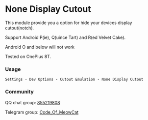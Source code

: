 # None Display Cutout

This module provide you a option for hide your devices display cutout(notch).

Support Android P(ie), Q(uince Tart) and R(ed Velvet Cake).

Android O and below will not work

Tested on OnePlus 8T.

### Usage

`Settings - Dev Options - Cutout Emulation - None Display Cutout`

### Community

QQ chat group: [855219808](http://shang.qq.com/wpa/qunwpa?idkey=fae42a3dba9dc758caf63e971be2564e67bf7edd751a2ff1c750478b0ad1ca3f)

Telegram group: [Code_Of_MeowCat](http://t.me/code_of_meowcat)